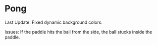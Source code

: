 # Pong

Last Update:
Fixed dynamic background colors.

Issues:
If the paddle hits the ball from the side, the ball stucks inside the paddle.
